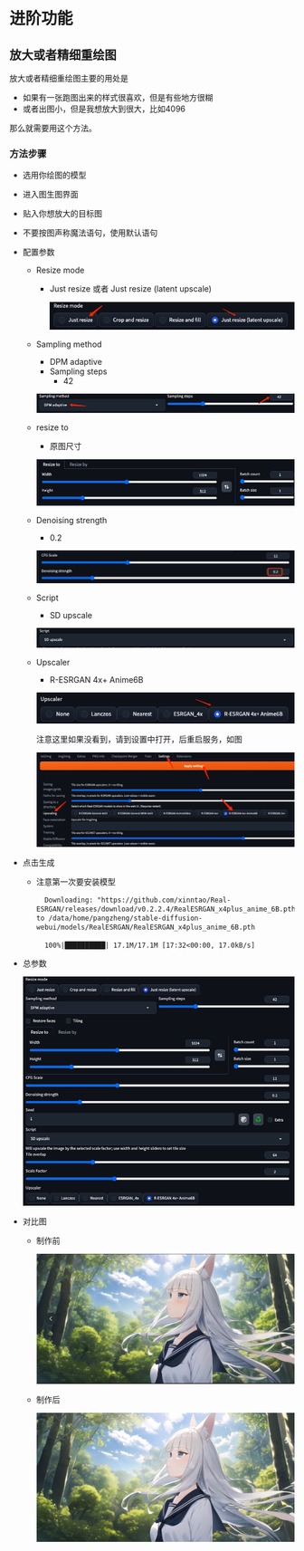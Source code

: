 # 进阶功能
## 放大或者精细重绘图
放大或者精细重绘图主要的用处是

- 如果有一张跑图出来的样式很喜欢，但是有些地方很糊
- 或者出图小，但是我想放大到很大，比如4096

那么就需要用这个方法。

### 方法步骤
- 选用你绘图的模型
- 进入图生图界面
- 贴入你想放大的目标图
- 不要按图声称魔法语句，使用默认语句
- 配置参数
	- Resize mode
		- Just resize 或者 Just resize (latent upscale)  

			![](./pic/resize.png)
	- Sampling method
		- DPM adaptive
		- Sampling steps
			- 42
		
		![](./pic/resize1.png)
	- resize to
		- 原图尺寸
		
		![](./pic/resize2.png)
	- Denoising strength
		- 0.2

		![](./pic/resize3.png)
	- Script
		- SD upscale

		 ![](./pic/resize4.png)	
	- Upscaler
		- R-ESRGAN 4x+ Anime6B

		 ![](./pic/resize6.png)
		 
		 注意这里如果没看到，请到设置中打开，后重启服务，如图
		 
		 ![](./pic/resize5.png)
- 点击生成
	- 注意第一次要安装模型

			Downloading: "https://github.com/xinntao/Real-ESRGAN/releases/download/v0.2.2.4/RealESRGAN_x4plus_anime_6B.pth" to /data/home/pangzheng/stable-diffusion-webui/models/RealESRGAN/RealESRGAN_x4plus_anime_6B.pth
			
			100%|██████████| 17.1M/17.1M [17:32<00:00, 17.0kB/s] 
- 总参数

	![](./pic/resize7.png)	
- 对比图
	- 制作前

		![](./pic/resize8.png)	
	- 制作后

		![](./pic/resize9.png)	 		 
		 
		 
		 		   	